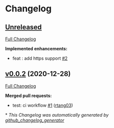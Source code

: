 # Changelog

## [Unreleased](https://github.com/rtang03/auth-server/tree/HEAD)

[Full Changelog](https://github.com/rtang03/auth-server/compare/v0.0.2...HEAD)

**Implemented enhancements:**

- feat : add https support [\#2](https://github.com/rtang03/auth-server/issues/2)

## [v0.0.2](https://github.com/rtang03/auth-server/tree/v0.0.2) (2020-12-28)

[Full Changelog](https://github.com/rtang03/auth-server/compare/40557f90e20f4d39d705ba536814fee1ce14339b...v0.0.2)

**Merged pull requests:**

- test: ci workflow [\#1](https://github.com/rtang03/auth-server/pull/1) ([rtang03](https://github.com/rtang03))



\* *This Changelog was automatically generated by [github_changelog_generator](https://github.com/github-changelog-generator/github-changelog-generator)*
